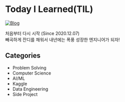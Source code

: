 # Today I Learned(TIL)

[![Blog](https://img.shields.io/badge/Blog-Tistory-green.svg)](https://metleeha.tistory.com/)

처음부터 다시 시작 (Since 2020.12.07) <br>
빼곡하게 잔디를 채워서 내년에는 폭풍 성장한 엔지니어가 되자!

## Categories
- Problem Solving
- Computer Science
- AI/ML
- Kaggle
- Data Engineering
- Side Project

